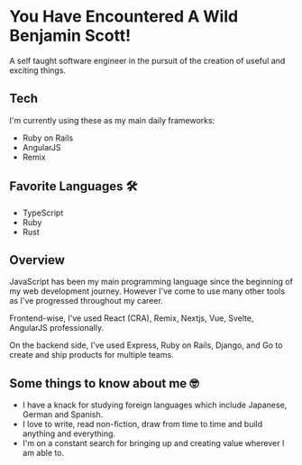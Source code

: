 # You Have Encountered A Wild Benjamin Scott!

A self taught software engineer in the pursuit of the creation of useful and exciting things.

## Tech

I'm currently using these as my main daily frameworks:

- Ruby on Rails
- AngularJS
- Remix

## Favorite Languages 🛠

- TypeScript
- Ruby
- Rust

## Overview

JavaScript has been my main programming language since the beginning of my web development journey. However I've come to use many other tools as I've progressed throughout my career.

Frontend-wise, I've used React (CRA), Remix, Nextjs, Vue, Svelte, AngularJS professionally.

On the backend side, I've used Express, Ruby on Rails, Django, and Go to create and ship products for multiple teams.

## Some things to know about me 🤓

- I have a knack for studying foreign languages which include Japanese, German and Spanish.
- I love to write, read non-fiction, draw from time to time and build anything and everything.
- I'm on a constant search for bringing up and creating value wherever I am able to.
